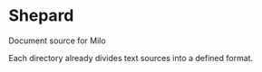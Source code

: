# Shepard

Document source for Milo

Each directory already divides text sources into a defined format.